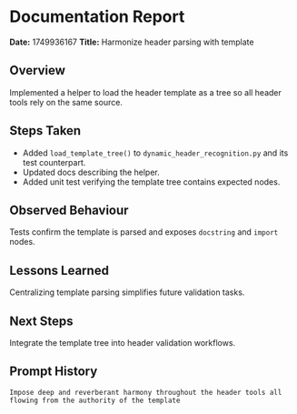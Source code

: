 # Documentation Report

**Date:** 1749936167
**Title:** Harmonize header parsing with template

## Overview
Implemented a helper to load the header template as a tree so all header tools rely on the same source.

## Steps Taken
- Added `load_template_tree()` to `dynamic_header_recognition.py` and its test counterpart.
- Updated docs describing the helper.
- Added unit test verifying the template tree contains expected nodes.

## Observed Behaviour
Tests confirm the template is parsed and exposes `docstring` and `import` nodes.

## Lessons Learned
Centralizing template parsing simplifies future validation tasks.

## Next Steps
Integrate the template tree into header validation workflows.

## Prompt History
```
Impose deep and reverberant harmony throughout the header tools all flowing from the authority of the template
```
